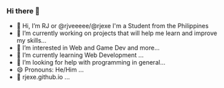 ### Hi there 👋
- 👋 Hi, I’m RJ or @rjveeeee/@rjexe I'm a Student from the Philippines 
- 🔭 I’m currently working on projects that will help me learn and improve my skills...
- 👀 I’m interested in Web and Game Dev and more... 
- 🌱 I’m currently learning Web Development ... 
- 🤔 I’m looking for help with programming in general...
- 😄 Pronouns: He/Him ...
- 🔗 rjexe.github.io ... 
<!--
**RJEXE/RJEXE** is a ✨ _special_ ✨ repository because its `README.md` (this file) appears on your GitHub profile.

Here are some ideas to get you started:


- 🌱 I’m currently learning Web dev...
- 👯 I’m looking to collaborate on ...

- 💬 Ask me about ...
- 📫 How to reach me: ...

- ⚡ Fun fact: ...
-->
